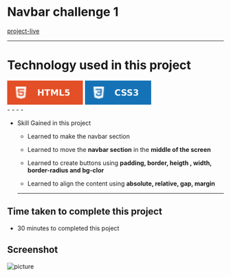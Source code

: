 # Navbar challenge 1 #
[project-live](https://navbar-challenge-03.netlify.app)
  - - - -
 # Technology used in this project #
  ![html](./images/html.svg) ![css](./images/css.svg)  
    - - - -
* Skill Gained in this project
  * Learned to make the navbar section 
  * Learned to move the __navbar section__ in the __middle of the screen__
  
  * Learned to create buttons using __padding, border, heigth , width, border-radius and bg-clor__
   * Learned to align the content using __absolute, relative, gap, margin__
   - - - -
 ## Time taken to complete this project ##
 *  30 minutes to completed this poject
 
 ## Screenshot ##
 
 ![picture](../Challenge_1/images/screen.png)
 
